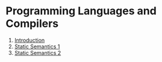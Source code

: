 # Programming Languages and Compilers

1. [Introduction](notes/01_Introduction.md)
9. [Static Semantics 1](notes/09_Static_Semantics.md)
10. [Static Semantics 2](notes/10_Static_Semantics_Cont.md)

